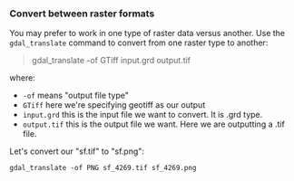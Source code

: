 ### Convert between raster formats
You may prefer to work in one type of raster data versus another. Use the `gdal_translate` command to convert from one raster type to another:


> gdal_translate -of GTiff input.grd output.tif

where:

* `-of` means "output file type"
* `GTiff` here we're specifying geotiff as our output
* `input.grd` this is the input file we want to convert. It is .grd type.
* `output.tif` this is the output file we want. Here we are outputting a .tif file.

Let's convert our "sf.tif" to "sf.png":

```
gdal_translate -of PNG sf_4269.tif sf_4269.png
```
